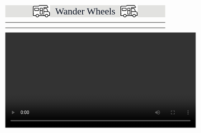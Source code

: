 <div style="display: flex; align-items: center; justify-content: center; background-color: #E2E2E0">
  <img src="./public/logo-camper.svg" alt="Logo" width="54px"/>
  <h1 style="margin: 0 16px;  border: none; color: #101828; font: 30px Raleway;">Wander Wheels</h1>
  <img src="./public/logo-camper.svg" alt="Logo" width="54px"/>
</div>
<hr style="border: none; border-top: 2px solid #E2E2E0;">
<!-- 
<img src="./public/HomePage.png" alt="Home Page"> -->

<hr style="border: none; border-top: 2px solid #E2E2E0;">

<video src="./public/video.mp4"  width="600">

<h2 style="text-align: center; color: #E2E2E0; font: 30px Raleway;">How to use</h2>

<video src="https://user-images.githubusercontent.com/126239/151127893-5c98ba8d-c431-4a25-bb1f-e0b33645a2b6.mp4"></video>

